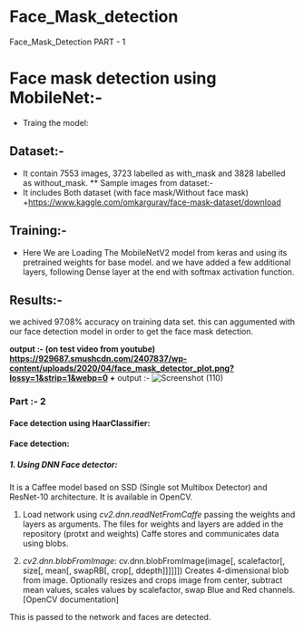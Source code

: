 # Face_Mask_detection
Face_Mask_Detection
PART - 1
# Face mask detection using MobileNet:-
+ Traing the model:

## Dataset:-
+ It contain 7553 images, 3723 labelled as with_mask and 3828 labelled as without_mask.
** Sample images from dataset:-
+ It includes Both dataset (with face mask/Without face mask)
+https://www.kaggle.com/omkargurav/face-mask-dataset/download

## Training:-
+ Here We are Loading The MobileNetV2 model from keras and using its pretrained weights for base model.
 and we have added a few additional layers, following Dense layer at the end with softmax activation function.
## Results:-

we achived 97.08% accuracy on training data set. this can aggumented with our face detection model in order to get the face mask detection.

**output :- (on test video from youtube)
https://929687.smushcdn.com/2407837/wp-content/uploads/2020/04/face_mask_detector_plot.png?lossy=1&strip=1&webp=0
+** output :- ![Screenshot (110)](https://user-images.githubusercontent.com/88090830/132086182-1a4578d2-0c38-4362-8de3-92347bc91cef.png)


### Part :- 2

#### Face detection using HaarClassifier:
#### Face detection:
##### 1. Using DNN Face detector:
It is a Caffee model based on SSD (Single sot Multibox Detector) and ResNet-10 architecture. It is available in OpenCV.

1. Load network using *cv2.dnn.readNetFromCaffe* passing the weights and layers as arguments. The files for weights and layers are added in the repository (protxt and weights)
Caffe stores and communicates data using blobs.

2. *cv2.dnn.blobFromImage*: cv.dnn.blobFromImage(image[, scalefactor[, size[, mean[, swapRB[, crop[, ddepth]]]]]]) 
Creates 4-dimensional blob from image. Optionally resizes and crops image from center, subtract mean values, scales values by scalefactor, swap Blue and Red channels.
[OpenCV documentation]

This is passed to the network and faces are detected.


